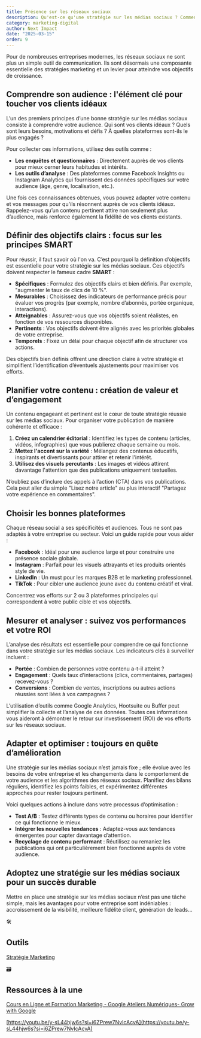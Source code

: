 ```yaml
---
title: Présence sur les réseaux sociaux
description: Qu'est-ce qu'une stratégie sur les médias sociaux ? Comment peut-elle transformer vos efforts marketing en résultats tangibles ?
category: marketing-digital
author: Next Impact
date: "2025-03-15"
order: 9
---
```


Pour de nombreuses entreprises modernes, les réseaux sociaux ne sont plus un simple outil de communication. Ils sont désormais une composante essentielle des stratégies marketing et un levier pour atteindre vos objectifs de croissance. 

## Comprendre son audience : l'élément clé pour toucher vos clients idéaux

L’un des premiers principes d’une bonne stratégie sur les médias sociaux consiste à comprendre votre audience. Qui sont vos clients idéaux ? Quels sont leurs besoins, motivations et défis ? À quelles plateformes sont-ils le plus engagés ?

Pour collecter ces informations, utilisez des outils comme :

- **Les enquêtes et questionnaires** : Directement auprès de vos clients pour mieux cerner leurs habitudes et intérêts.
- **Les outils d’analyse** : Des plateformes comme Facebook Insights ou Instagram Analytics qui fournissent des données spécifiques sur votre audience (âge, genre, localisation, etc.).

Une fois ces connaissances obtenues, vous pouvez adapter votre contenu et vos messages pour qu'ils résonnent auprès de vos clients idéaux. Rappelez-vous qu’un contenu pertinent attire non seulement plus d’audience, mais renforce également la fidélité de vos clients existants.

## Définir des objectifs clairs : focus sur les principes SMART

Pour réussir, il faut savoir où l'on va. C’est pourquoi la définition d’objectifs est essentielle pour votre stratégie sur les médias sociaux. Ces objectifs doivent respecter le fameux cadre **SMART** :

- **Spécifiques** : Formulez des objectifs clairs et bien définis. Par exemple, "augmenter le taux de clics de 10 %".
- **Mesurables** : Choisissez des indicateurs de performance précis pour évaluer vos progrès (par exemple, nombre d’abonnés, portée organique, interactions).
- **Atteignables** : Assurez-vous que vos objectifs soient réalistes, en fonction de vos ressources disponibles.
- **Pertinents** : Vos objectifs doivent être alignés avec les priorités globales de votre entreprise.
- **Temporels** : Fixez un délai pour chaque objectif afin de structurer vos actions.

Des objectifs bien définis offrent une direction claire à votre stratégie et simplifient l’identification d’éventuels ajustements pour maximiser vos efforts.

## Planifier votre contenu : création de valeur et d’engagement

Un contenu engageant et pertinent est le cœur de toute stratégie réussie sur les médias sociaux. Pour organiser votre publication de manière cohérente et efficace :

1. **Créez un calendrier éditorial** : Identifiez les types de contenu (articles, vidéos, infographies) que vous publierez chaque semaine ou mois.
2. **Mettez l'accent sur la variété** : Mélangez des contenus éducatifs, inspirants et divertissants pour attirer et retenir l'intérêt.
3. **Utilisez des visuels percutants** : Les images et vidéos attirent davantage l'attention que des publications uniquement textuelles.

N’oubliez pas d’inclure des appels à l’action (CTA) dans vos publications. Cela peut aller du simple "Lisez notre article" au plus interactif "Partagez votre expérience en commentaires".

## Choisir les bonnes plateformes

Chaque réseau social a ses spécificités et audiences. Tous ne sont pas adaptés à votre entreprise ou secteur. Voici un guide rapide pour vous aider :

- **Facebook** : Idéal pour une audience large et pour construire une présence sociale globale.
- **Instagram** : Parfait pour les visuels attrayants et les produits orientés style de vie.
- **LinkedIn** : Un must pour les marques B2B et le marketing professionnel.
- **TikTok** : Pour cibler une audience jeune avec du contenu créatif et viral.

Concentrez vos efforts sur 2 ou 3 plateformes principales qui correspondent à votre public cible et vos objectifs.

## Mesurer et analyser : suivez vos performances et votre ROI

L’analyse des résultats est essentielle pour comprendre ce qui fonctionne dans votre stratégie sur les médias sociaux. Les indicateurs clés à surveiller incluent :

- **Portée** : Combien de personnes votre contenu a-t-il atteint ?
- **Engagement** : Quels taux d’interactions (clics, commentaires, partages) recevez-vous ?
- **Conversions** : Combien de ventes, inscriptions ou autres actions réussies sont liées à vos campagnes ?

L’utilisation d’outils comme Google Analytics, Hootsuite ou Buffer peut simplifier la collecte et l’analyse de ces données. Toutes ces informations vous aideront à démontrer le retour sur investissement (ROI) de vos efforts sur les réseaux sociaux.

## Adapter et optimiser : toujours en quête d’amélioration

Une stratégie sur les médias sociaux n’est jamais fixe ; elle évolue avec les besoins de votre entreprise et les changements dans le comportement de votre audience et les algorithmes des réseaux sociaux. Planifiez des bilans réguliers, identifiez les points faibles, et expérimentez différentes approches pour rester toujours pertinent.

Voici quelques actions à inclure dans votre processus d’optimisation :

- **Test A/B** : Testez différents types de contenu ou horaires pour identifier ce qui fonctionne le mieux.
- **Intégrer les nouvelles tendances** : Adaptez-vous aux tendances émergentes pour capter davantage d’attention.
- **Recyclage de contenu performant** : Réutilisez ou remaniez les publications qui ont particulièrement bien fonctionné auprès de votre audience.

## Adoptez une stratégie sur les médias sociaux pour un succès durable

Mettre en place une stratégie sur les médias sociaux n’est pas une tâche simple, mais les avantages pour votre entreprise sont indéniables : accroissement de la visibilité, meilleure fidélité client, génération de leads... 

<aside>
🛠️

## Outils

[Stratégie Marketing](https://www.notion.so/Strat-gie-Marketing-17b3c8ef34fa8092ba67c23109cf8085?pvs=21) 

</aside>

<aside>
🗃️

## Ressources à la une

[Cours en Ligne et Formation Marketing - Google Ateliers Numériques- Grow with Google](https://grow.google/intl/fr_fr/courses-and-tools/?category=career&topic=digital-marketing)

[https://youtu.be/y-sL44hjw6s?si=i6ZPrew7NvIcAcvA](https://youtu.be/y-sL44hjw6s?si=i6ZPrew7NvIcAcvA)

</aside>
